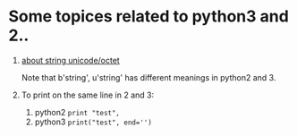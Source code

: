 # Some topices related to python3 and 2..
1. [about string unicode/octet](http://stackoverflow.com/questions/6269765/what-does-the-b-character-do-in-front-of-a-string-literal)

    Note that b'string', u'string' has different meanings in python2 and 3.
2. To print on the same line in 2 and 3:
	1. python2 `print "test",`
	2. python3 `print("test", end='')`
